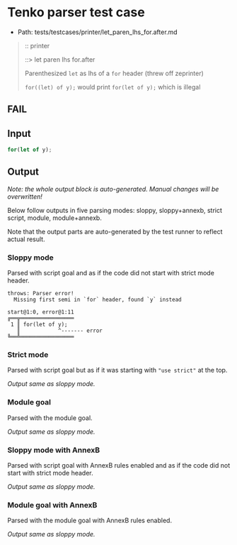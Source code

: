 # Tenko parser test case

- Path: tests/testcases/printer/let_paren_lhs_for.after.md

> :: printer
>
> ::> let paren lhs for.after
>
> Parenthesized `let` as lhs of a `for` header (threw off zeprinter)
>
> `for((let) of y);` would print `for(let of y);` which is illegal

## FAIL

## Input

`````js
for(let of y);
`````

## Output

_Note: the whole output block is auto-generated. Manual changes will be overwritten!_

Below follow outputs in five parsing modes: sloppy, sloppy+annexb, strict script, module, module+annexb.

Note that the output parts are auto-generated by the test runner to reflect actual result.

### Sloppy mode

Parsed with script goal and as if the code did not start with strict mode header.

`````
throws: Parser error!
  Missing first semi in `for` header, found `y` instead

start@1:0, error@1:11
╔══╦═════════════════
 1 ║ for(let of y);
   ║            ^------- error
╚══╩═════════════════

`````

### Strict mode

Parsed with script goal but as if it was starting with `"use strict"` at the top.

_Output same as sloppy mode._

### Module goal

Parsed with the module goal.

_Output same as sloppy mode._

### Sloppy mode with AnnexB

Parsed with script goal with AnnexB rules enabled and as if the code did not start with strict mode header.

_Output same as sloppy mode._

### Module goal with AnnexB

Parsed with the module goal with AnnexB rules enabled.

_Output same as sloppy mode._
